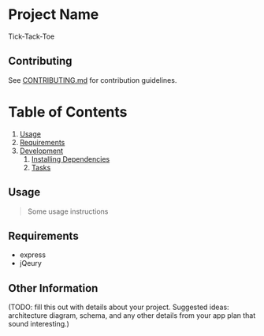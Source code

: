 # Project Name

Tick-Tack-Toe


## Contributing

See [CONTRIBUTING.md](CONTRIBUTING.md) for contribution guidelines.

# Table of Contents

1. [Usage](#Usage)
1. [Requirements](#requirements)
1. [Development](#development)
    1. [Installing Dependencies](#installing-dependencies)
    1. [Tasks](#tasks)

## Usage

> Some usage instructions

## Requirements

- express
- jQeury

## Other Information

(TODO: fill this out with details about your project. Suggested ideas: architecture diagram, schema, and any other details from your app plan that sound interesting.)

